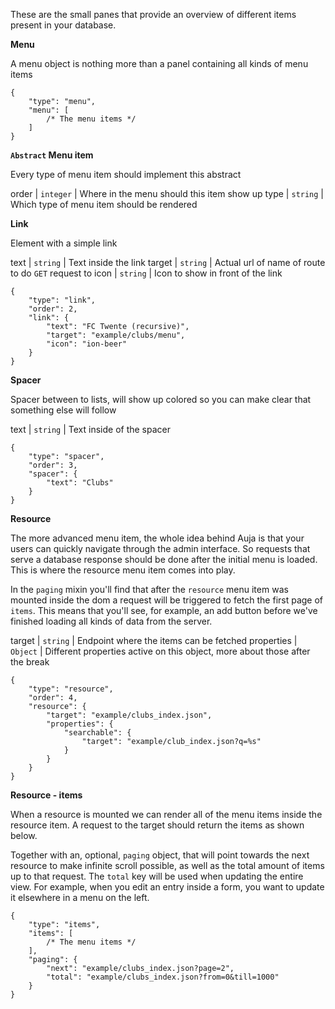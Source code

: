 These are the small panes that provide an overview of different items present in your database.

**Menu**

A menu object is nothing more than a panel containing all kinds of menu items

	{
	    "type": "menu",
	    "menu": [
			/* The menu items */
	    ]
	}



**`Abstract` Menu item**

Every type of menu item should implement this abstract

order | `integer` | Where in the menu should this item show up
type | `string` | Which type of menu item should be rendered


**Link**

Element with a simple link

text | `string` | Text inside the link
target | `string` | Actual url of name of route to do `GET` request to
icon | `string` | Icon to show in front of the link

	{
        "type": "link",
        "order": 2,
        "link": {
            "text": "FC Twente (recursive)",
            "target": "example/clubs/menu",
            "icon": "ion-beer"
        }
    }


**Spacer**

Spacer between to lists, will show up colored so you can make clear that something else will follow

text | `string` | Text inside of the spacer

	{
        "type": "spacer",
        "order": 3,
        "spacer": {
            "text": "Clubs"
        }
    }

**Resource**

The more advanced menu item, the whole idea behind Auja is that your users can quickly navigate through the admin interface. 
So requests that serve a database response should be done after the initial menu is loaded. This is where the resource menu item comes into play.

In the `paging` mixin you'll find that after the `resource` menu item was mounted inside the dom a request will be triggered to fetch the first
page of `items`. This means that you'll see, for example, an add button before we've finished loading all kinds of data from the server.

target | `string` | Endpoint where the items can be fetched
properties | `Object` | Different properties active on this object, more about those after the break

	{
        "type": "resource",
        "order": 4,
        "resource": {
            "target": "example/clubs_index.json",
            "properties": {
                "searchable": {
                    "target": "example/club_index.json?q=%s"
                }
            }
        }
    }

**Resource - items**

When a resource is mounted we can render all of the menu items inside the resource item. A request to the target should return the items as shown below.

Together with an, optional, `paging` object, that will point towards the next resource to make infinite scroll possible, as well as the total amount of items 
up to that request. The `total` key will be used when updating the entire view. For example, when you edit an entry inside a form, you want to update it elsewhere in a
menu on the left.

	{
	    "type": "items",
	    "items": [
			/* The menu items */
	    ],
	    "paging": {
	        "next": "example/clubs_index.json?page=2",
	        "total": "example/clubs_index.json?from=0&till=1000"
	    }
	}